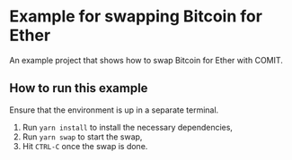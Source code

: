 # Example for swapping Bitcoin for Ether

An example project that shows how to swap Bitcoin for Ether with COMIT.

## How to run this example

Ensure that the environment is up in a separate terminal.

1. Run `yarn install` to install the necessary dependencies,
2. Run `yarn swap` to start the swap,
3. Hit `CTRL-C` once the swap is done.
